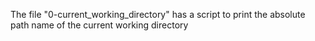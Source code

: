 The file "0-current_working_directory" has a script to print the absolute path name of the current working directory
